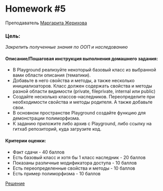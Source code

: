# Homework #5
Преподаватель [Маргарита Жерихова][Teacher]

### Цель:
 _Закрепить полученные знания по ООП и наследованию_

#### Описание/Пошаговая инструкция выполнения домашнего задания:
- В Playground реализуйте некоторый базовый класс из выбранной вами области описания (тематики).
- Добавьте в него свойства и методы, а также несколько инициализаторов. Класс должен содержать свойства и методы разной области видимости (private, fileprivate, internal или public)
- Создайте несколько классов-наследников. Переопределите при необходимости свойства и методы родителя. А также добавьте свои.
- В основном пространстве Playground создайте функцию для демонстрации полиморфизма.
- К заданию приложите либо архив с Playground, либо ссылку на гитхаб репозиторий, куда загрузите код.

#### Критерии оценки:
- Факт сдачи - 40 баллов
- Есть базовый класс и хотя бы 1 класс наследник - 20 баллов
- Показаны различные модификатора доступа - 10 баллов
- Есть переопределенные свойства и методы - 10 баллов
- Есть пример полиморфизма - 10 баллов

[Решение][rep]

[Teacher]: <https://otus.ru/teacher/1232>

[rep]: <https://github.com/DaniilYarmolenko/Otus_GPB/tree/homework/Homework/%235_OOP_Inheritance/homework_5.playground>
